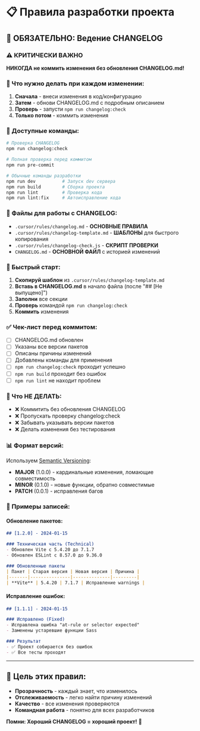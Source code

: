 # 📋 Правила разработки проекта

## 🚨 ОБЯЗАТЕЛЬНО: Ведение CHANGELOG

### ⚠️ КРИТИЧЕСКИ ВАЖНО
**НИКОГДА не коммить изменения без обновления CHANGELOG.md!**

### 📝 Что нужно делать при каждом изменении:

1. **Сначала** - внеси изменения в код/конфигурацию
2. **Затем** - обнови CHANGELOG.md с подробным описанием
3. **Проверь** - запусти `npm run changelog:check`
4. **Только потом** - коммить изменения

### 🔧 Доступные команды:

```bash
# Проверка CHANGELOG
npm run changelog:check

# Полная проверка перед коммитом
npm run pre-commit

# Обычные команды разработки
npm run dev          # Запуск dev сервера
npm run build        # Сборка проекта
npm run lint         # Проверка кода
npm run lint:fix     # Автоисправление кода
```

### 📁 Файлы для работы с CHANGELOG:

- `.cursor/rules/changelog.md` - **ОСНОВНЫЕ ПРАВИЛА**
- `.cursor/rules/changelog-template.md` - **ШАБЛОНЫ** для быстрого копирования
- `.cursor/rules/changelog-check.js` - **СКРИПТ ПРОВЕРКИ**
- `CHANGELOG.md` - **ОСНОВНОЙ ФАЙЛ** с историей изменений

### 🎯 Быстрый старт:

1. **Скопируй шаблон** из `.cursor/rules/changelog-template.md`
2. **Вставь в CHANGELOG.md** в начало файла (после "## [Не выпущено]")
3. **Заполни** все секции
4. **Проверь** командой `npm run changelog:check`
5. **Коммить** изменения

### ✅ Чек-лист перед коммитом:

- [ ] CHANGELOG.md обновлен
- [ ] Указаны все версии пакетов
- [ ] Описаны причины изменений
- [ ] Добавлены команды для применения
- [ ] `npm run changelog:check` проходит успешно
- [ ] `npm run build` проходит без ошибок
- [ ] `npm run lint` не находит проблем

### 🚫 Что НЕ ДЕЛАТЬ:

- ❌ Коммитить без обновления CHANGELOG
- ❌ Пропускать проверку changelog:check
- ❌ Забывать указывать версии пакетов
- ❌ Делать изменения без тестирования

### 📊 Формат версий:

Используем [Semantic Versioning](https://semver.org/lang/ru/):
- **MAJOR** (1.0.0) - кардинальные изменения, ломающие совместимость
- **MINOR** (0.1.0) - новые функции, обратно совместимые
- **PATCH** (0.0.1) - исправления багов

### 🎨 Примеры записей:

#### Обновление пакетов:
```markdown
## [1.2.0] - 2024-01-15

### Техническая часть (Technical)
- Обновлен Vite с 5.4.20 до 7.1.7
- Обновлен ESLint с 8.57.0 до 9.36.0

### Обновленные пакеты
| Пакет | Старая версия | Новая версия | Причина |
|-------|---------------|--------------|---------|
| **Vite** | 5.4.20 | 7.1.7 | Исправление warnings |
```

#### Исправление ошибок:
```markdown
## [1.1.1] - 2024-01-15

### Исправлено (Fixed)
- Исправлена ошибка "at-rule or selector expected"
- Заменены устаревшие функции Sass

### Результат
- ✅ Проект собирается без ошибок
- ✅ Все тесты проходят
```

---

## 🎯 Цель этих правил:

- **Прозрачность** - каждый знает, что изменилось
- **Отслеживаемость** - легко найти причину изменений
- **Качество** - все изменения проверяются
- **Командная работа** - понятно для всех разработчиков

**Помни: Хороший CHANGELOG = хороший проект!** 🚀
